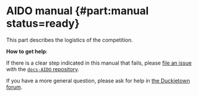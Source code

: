 # AIDO manual {#part:manual status=ready}

This part describes the logistics of the competition.


**How to get help**:

If there is a clear step indicated in this manual that fails,
please [file an issue][file] with the [`docs-AIDO` repository][repo].
 
[file]: https://github.com/duckietown/docs-AIDO/issues/new
[repo]: https://github.com/duckietown/docs-AIDO


If you have a more general question, please ask for help 
in [the Duckietown forum](https://www.duckietown.org/forum).
